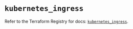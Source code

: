 # `kubernetes_ingress`

Refer to the Terraform Registry for docs: [`kubernetes_ingress`](https://registry.terraform.io/providers/hashicorp/kubernetes/2.35.1/docs/resources/ingress).
